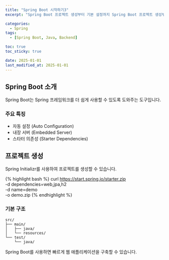 ```yaml
---
title: "Spring Boot 시작하기3"
excerpt: "Spring Boot 프로젝트 생성부터 기본 설정까지 Spring Boot 프로젝트 생성부터 기본 설정까지 Spring Boot 프로젝트 생성부터 기본 설정까지 Spring Boot 프로젝트 생성부터 기본 설정까지 Spring Boot 프로젝트 생성부터 기본 설정까지3"

categories:
  - Spring
tags:
  - [Spring Boot, Java, Backend]

toc: true
toc_sticky: true

date: 2025-01-01
last_modified_at: 2025-01-01
---
```


## Spring Boot 소개

Spring Boot는 Spring 프레임워크를 더 쉽게 사용할 수 있도록 도와주는 도구입니다.

### 주요 특징

- 자동 설정 (Auto Configuration)
- 내장 서버 (Embedded Server)
- 스타터 의존성 (Starter Dependencies)

## 프로젝트 생성

Spring Initializr를 사용하여 프로젝트를 생성할 수 있습니다.

{% highlight bash %}
curl https://start.spring.io/starter.zip \
  -d dependencies=web,jpa,h2 \
  -d name=demo \
  -o demo.zip
{% endhighlight %}

### 기본 구조

```
src/
├── main/
│   ├── java/
│   └── resources/
└── test/
    └── java/
```

Spring Boot를 사용하면 빠르게 웹 애플리케이션을 구축할 수 있습니다.